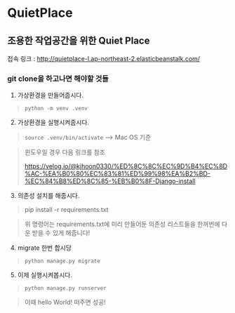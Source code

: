 # QuietPlace
## 조용한 작업공간을 위한 Quiet Place
접속 링크 : http://quietplace-l.ap-northeast-2.elasticbeanstalk.com/
### git clone을 하고나면 해야할 것들

1. 가상환경을 만들어줍시다.

> `python -m venv .venv`

2. 가상환경을 실행시켜줍시다.

> `source .venv/bin/activate` --> Mac OS 기준

> 윈도우일 경우 다음 링크를 참조
>
> https://velog.io/@kjhoon0330/%ED%8C%8C%EC%9D%B4%EC%8D%AC-%EA%B0%80%EC%83%81%ED%99%98%EA%B2%BD-%EC%84%B8%ED%8C%85-%EB%B0%8F-Django-install

3. 의존성 설치를 해줍시다.

> pip install -r requirements.txt 

> 위 명령어는 requirements.txt에 미리 만들어둔 의존성 리스트들을 한꺼번에 다운 받을 수 있게 해줍니다!

4. migrate 한번 합시당

> `python manage.py migrate`

5. 이제 실행시켜봅시다.

> `python manage.py runserver`

> 이때 hello World! 떠주면 성공!
